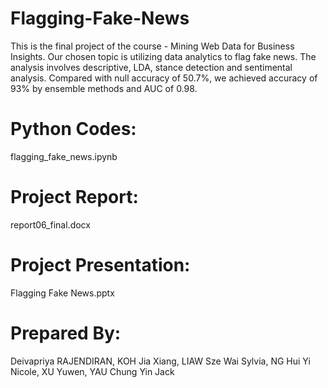 # Flagging-Fake-News

This is the final project of the course - Mining Web Data for Business Insights. 
Our chosen topic is utilizing data analytics to flag fake news. 
The analysis involves descriptive, LDA, stance detection and sentimental analysis. 
Compared with null accuracy of 50.7%, we achieved accuracy of 93% by ensemble methods and AUC of 0.98.

# Python Codes:
flagging_fake_news.ipynb

# Project Report:
report06_final.docx

# Project Presentation:
Flagging Fake News.pptx

# Prepared By:
Deivapriya RAJENDIRAN, 
KOH Jia Xiang,
LIAW Sze Wai Sylvia,
NG Hui Yi Nicole,
XU Yuwen,
YAU Chung Yin Jack
